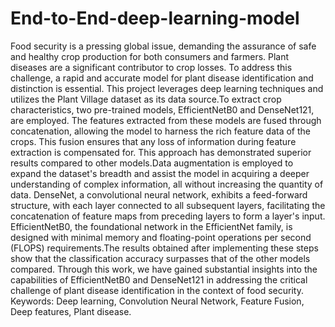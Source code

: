 # End-to-End-deep-learning-model
Food security is a pressing global issue, demanding the assurance of safe and healthy crop production for both
consumers and farmers. Plant diseases are a significant contributor to crop losses. To address this challenge, a
rapid and accurate model for plant disease identification and distinction is essential. This project leverages deep
learning techniques and utilizes the Plant Village dataset as its data source.To extract crop characteristics, two
pre-trained models, EfficientNetB0 and DenseNet121, are employed. The features extracted from these models
are fused through concatenation, allowing the model to harness the rich feature data of the crops. This fusion
ensures that any loss of information during feature extraction is compensated for. This approach has demonstrated
superior results compared to other models.Data augmentation is employed to expand the dataset's breadth and
assist the model in acquiring a deeper understanding of complex information, all without increasing the quantity
of data. DenseNet, a convolutional neural network, exhibits a feed-forward structure, with each layer connected
to all subsequent layers, facilitating the concatenation of feature maps from preceding layers to form a layer's
input. EfficientNetB0, the foundational network in the EfficientNet family, is designed with minimal memory
and floating-point operations per second (FLOPS) requirements.The results obtained after implementing these
steps show that the classification accuracy surpasses that of the other models compared. Through this work, we
have gained substantial insights into the capabilities of EfficientNetB0 and DenseNet121 in addressing the critical
challenge of plant disease identification in the context of food security.
Keywords: Deep learning, Convolution Neural Network, Feature Fusion, Deep features, Plant disease.
